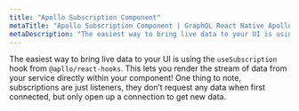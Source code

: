 ```yaml
---
title: "Apollo Subscription Component"
metaTitle: "Apollo Subscription Component | GraphQL React Native Apollo Tutorial"
metaDescription: "The easiest way to bring live data to your UI is using the `useSubscription` hook from `@apllo/react-hooks`"
---
```


The easiest way to bring live data to your UI is using the `useSubscription` hook from `@apllo/react-hooks`. This lets you render the stream of data from your service directly within your component! One thing to note, subscriptions are just listeners, they don’t request any data when first connected, but only open up a connection to get new data.